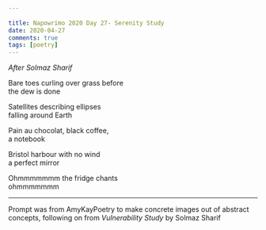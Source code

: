 ```yaml
---  
  
title: Napowrimo 2020 Day 27- Serenity Study  
date: 2020-04-27
comments: true  
tags: [poetry]  
---  
```


<em>After Solmaz Sharif</em>  

Bare toes curling over grass before  
the dew is done  

Satellites describing ellipses  
falling around Earth  

Pain au chocolat, black coffee,  
a notebook  

Bristol harbour with no wind  
a perfect mirror  

Ohmmmmmmm the fridge chants  
ohmmmmmmm  

***  

Prompt was from AmyKayPoetry to make concrete images out of abstract concepts, following on from <em>Vulnerability Study</em> by Solmaz Sharif  
